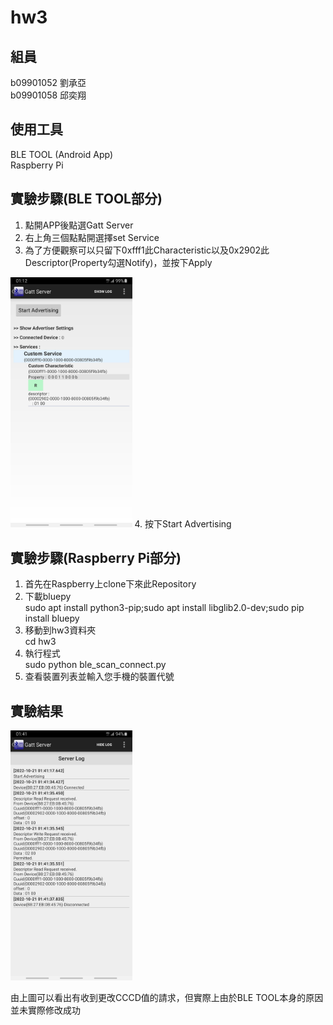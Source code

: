 # hw3

## 組員
b09901052 劉承亞  
b09901058 邱奕翔

## 使用工具
BLE TOOL (Android App)  
Raspberry Pi

## 實驗步驟(BLE TOOL部分)
1. 點開APP後點選Gatt Server
2. 右上角三個點點開選擇set Service
3. 為了方便觀察可以只留下0xfff1此Characteristic以及0x2902此Descriptor(Property勾選Notify)，並按下Apply
<img src=docs/figure1.jpg height="400"/>
4. 按下Start Advertising

## 實驗步驟(Raspberry Pi部分)
1. 首先在Raspberry上clone下來此Repository
2. 下載bluepy  
sudo apt install python3-pip;sudo apt install libglib2.0-dev;sudo pip install bluepy
3. 移動到hw3資料夾  
cd hw3
4. 執行程式  
sudo python ble_scan_connect.py
5. 查看裝置列表並輸入您手機的裝置代號

## 實驗結果
<img src=docs/figure2.jpg height="400"/>

由上圖可以看出有收到更改CCCD值的請求，但實際上由於BLE TOOL本身的原因並未實際修改成功